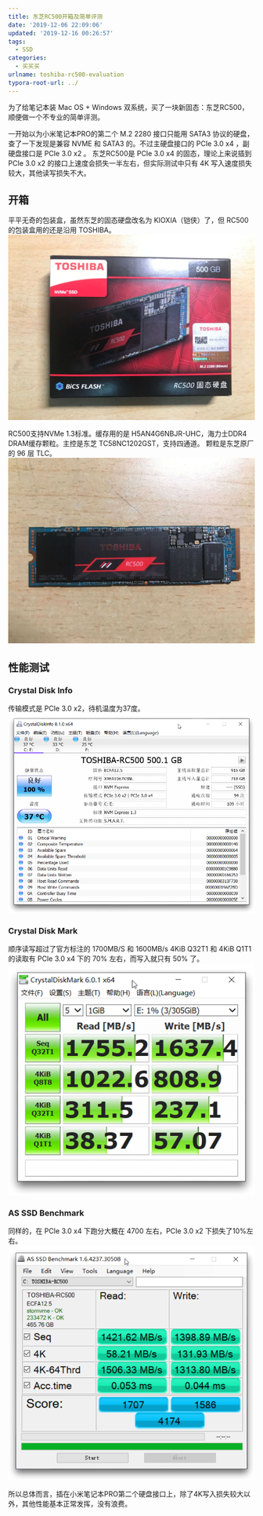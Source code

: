 ```yaml
---
title: 东芝RC500开箱及简单评测
date: '2019-12-06 22:09:06'
updated: '2019-12-16 00:26:57'
tags:
  - SSD
categories:
  - 买买买
urlname: toshiba-rc500-evaluation
typora-root-url: ../
---
```

为了给笔记本装 Mac OS + Windows 双系统，买了一块新固态：东芝RC500，顺便做一个不专业的简单评测。

<!--more-->

一开始以为小米笔记本PRO的第二个 M.2 2280 接口只能用 SATA3 协议的硬盘，查了一下发现是兼容 NVME 和 SATA3 的。不过主硬盘接口的 PCIe 3.0 x4 ，副硬盘接口是 PCIe 3.0 x2 。
东芝RC500是 PCIe 3.0 x4 的固态，理论上来说插到 PCIe 3.0 x2 的接口上速度会损失一半左右，但实际测试中只有 4K 写入速度损失较大，其他读写损失不大。

## 开箱
平平无奇的包装盒，虽然东芝的固态硬盘改名为 KIOXIA（铠侠）了，但 RC500 的包装盒用的还是沿用 TOSHIBA。
![rc500-box](/images/rc500-abox.jpg)

RC500支持NVMe 1.3标准。缓存用的是 H5AN4G6NBJR-UHC，海力士DDR4 DRAM缓存颗粒。主控是东芝 TC58NC1202GST，支持四通道。
颗粒是东芝原厂的 96 层 TLC。
![rc500-main](/images/rc500-main.jpg)

## 性能测试
### Crystal Disk Info
传输模式是 PCIe 3.0 x2，待机温度为37度。
![rc500-crystaldiskinfo](/images/rc500-crystaldiskinfo.png)

### Crystal Disk Mark
顺序读写超过了官方标注的 1700MB/S 和 1600MB/s 
4KiB Q32T1 和 4KiB Q1T1 的读取有 PCIe 3.0 x4 下的 70% 左右，而写入就只有 50% 了。
![rc500-crystaldiskmark](/images/rc500-crystaldiskmark.png)

### AS SSD Benchmark
同样的，在 PCIe 3.0 x4 下跑分大概在 4700 左右，PCIe 3.0 x2 下损失了10%左右。
![rc500-ass-ssd-benchmark](/images/rc500-ass-ssd-benchmark.png)

所以总体而言，插在小米笔记本PRO第二个硬盘接口上，除了4K写入损失较大以外，其他性能基本正常发挥，没有浪费。

